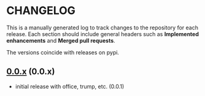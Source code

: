 # CHANGELOG

This is a manually generated log to track changes to the repository for each release. 
Each section should include general headers such as **Implemented enhancements** 
and **Merged pull requests**. 

The versions coincide with releases on pypi.

## [0.0.x](https://github.com/vsoch/markovmeme/tree/master) (0.0.x)
 - initial release with office, trump, etc. (0.0.1)

